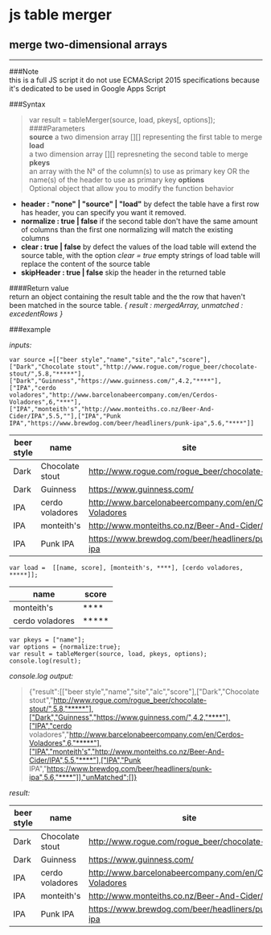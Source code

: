 # js table merger
## merge two-dimensional arrays
----------
###Note  
this is a full JS script it do not use ECMAScript 2015 specifications because it's dedicated to be used in Google Apps Script

###Syntax  
> var result = tableMerger(source, load, pkeys[, options]);
####Parameters  
**source** 
 a two dimension array [][] representing the first table to merge
 **load**  
 a two dimension array [][] represneting the second table to merge
 **pkeys**  
 an array with the N° of the column(s) to use as primary key OR the name(s) of the header to use as primary key
 **options**  
Optional object that allow you to modify the function behavior

 - **header : "none" | "source" | "load"** by defect the table have a first row has header, you can specify you want it removed.
 - **normalize : true | false** if the second table don't have the same amount of columns than the first one normalizing will match the existing columns
 - **clear : true | false** by defect the values of the load table will extend the source table, with the option *clear = true* empty strings of load table will replace the content of the source table
 - **skipHeader : true | false** skip the header in the returned table

####Return value  
return an object containing the result table and the the row that haven't been matched in the source table.
 *{ result : mergedArray, unmatched : excedentRows }*
 

###example

*inputs:*

    var source =[["beer style","name","site","alc","score"],["Dark","Chocolate stout","http://www.rogue.com/rogue_beer/chocolate-stout/",5.8,"*****"],["Dark","Guinness","https://www.guinness.com/",4.2,"****"],["IPA","cerdo voladores","http://www.barcelonabeercompany.com/en/Cerdos-Voladores",6,"***"],["IPA","monteith's","http://www.monteiths.co.nz/Beer-And-Cider/IPA",5.5,""],["IPA","Punk IPA","https://www.brewdog.com/beer/headliners/punk-ipa",5.6,"****"]]
| beer style | name            | site                                                    | alc | score |
|------------|-----------------|---------------------------------------------------------|-----|-------|
| Dark       | Chocolate stout | http://www.rogue.com/rogue_beer/chocolate-stout/        | 5.8 | \***** |
| Dark       | Guinness        | https://www.guinness.com/                               | 4.2 | \****  |
| IPA        | cerdo voladores | http://www.barcelonabeercompany.com/en/Cerdos-Voladores | 6   | \***   |
| IPA        | monteith's      | http://www.monteiths.co.nz/Beer-And-Cider/IPA           | 5.5 |       |
| IPA        | Punk IPA        | https://www.brewdog.com/beer/headliners/punk-ipa        | 5.6 | \****  |


    var load =  [[name, score], [monteith's, ****], [cerdo voladores, *****]];

| name            | score |
|-----------------|-------|
| monteith's      | \****  |
| cerdo voladores | \***** |


    var pkeys = ["name"];
    var options = {normalize:true};
    var result = tableMerger(source, load, pkeys, options);
    console.log(result);

*console.log output:*
> {"result":[["beer
> style","name","site","alc","score"],["Dark","Chocolate
> stout","http://www.rogue.com/rogue_beer/chocolate-stout/",5.8,"*****"],["Dark","Guinness","https://www.guinness.com/",4.2,"****"],["IPA","cerdo
> voladores","http://www.barcelonabeercompany.com/en/Cerdos-Voladores",6,"*****"],["IPA","monteith's","http://www.monteiths.co.nz/Beer-And-Cider/IPA",5.5,"****"],["IPA","Punk
> IPA","https://www.brewdog.com/beer/headliners/punk-ipa",5.6,"****"]],"unMatched":[]}

*result:*  

| beer style | name            | site                                                    | alc | score |
|------------|-----------------|---------------------------------------------------------|-----|-------|
| Dark       | Chocolate stout | http://www.rogue.com/rogue_beer/chocolate-stout/        | 5.8 | \***** |
| Dark       | Guinness        | https://www.guinness.com/                               | 4.2 | \****  |
| IPA        | cerdo voladores | http://www.barcelonabeercompany.com/en/Cerdos-Voladores | 6   | \***** |
| IPA        | monteith's      | http://www.monteiths.co.nz/Beer-And-Cider/IPA           | 5.5 | \****  |
| IPA        | Punk IPA        | https://www.brewdog.com/beer/headliners/punk-ipa        | 5.6 | \****  |

